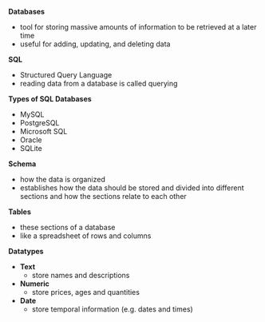__Databases__
- tool for storing massive amounts of information to be retrieved at a later time
- useful for adding, updating, and deleting data

__SQL__
- Structured Query Language
- reading data from a database is called querying

__Types of SQL Databases__
- MySQL
- PostgreSQL
- Microsoft SQL
- Oracle
- SQLite

__Schema__
- how the data is organized
- establishes how the data should be stored and divided into different sections and how the sections relate to each other

__Tables__
- these sections of a database
- like a spreadsheet of rows and columns

__Datatypes__
- __Text__
    - store names and descriptions
- __Numeric__
    - store prices, ages and quantities
- __Date__
    - store temporal information (e.g. dates and times)



